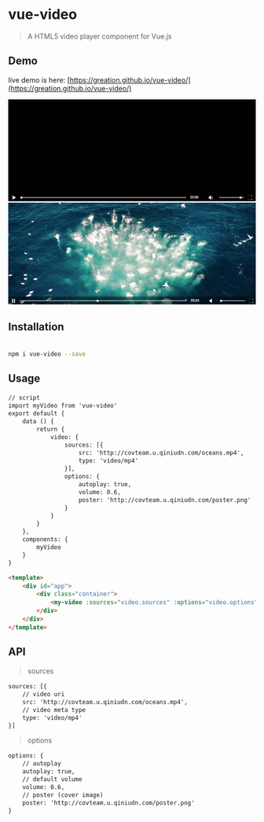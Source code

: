 # vue-video

> A HTML5 video player component for Vue.js

## Demo

live demo is here: [https://greation.github.io/vue-video/](https://greation.github.io/vue-video/)

![](https://raw.githubusercontent.com/greation/vue-video/master/preview.png)
![](https://raw.githubusercontent.com/greation/vue-video/master/preview2.png)


## Installation
```bash

npm i vue-video --save

```


## Usage

```
// script
import myVideo from 'vue-video'
export default {
    data () {
        return {
            video: {
                sources: [{
                    src: 'http://covteam.u.qiniudn.com/oceans.mp4',
                    type: 'video/mp4'
                }],
                options: {
                    autoplay: true,
                    volume: 0.6,
                    poster: 'http://covteam.u.qiniudn.com/poster.png'
                }
            }
        }
    },
    components: {
        myVideo
    }
}
```

```html
<template>
    <div id="app">
        <div class="container">
            <my-video :sources="video.sources" :options="video.options"></my-video>
        </div>
    </div>
</template>
```

## API

> sources

```
sources: [{
    // video uri
    src: 'http://covteam.u.qiniudn.com/oceans.mp4',
    // video meta type
    type: 'video/mp4'
}]

```

> options

```
options: {
    // autoplay
    autoplay: true,
    // default volume
    volume: 0.6,
    // poster (cover image)
    poster: 'http://covteam.u.qiniudn.com/poster.png'
}
```

